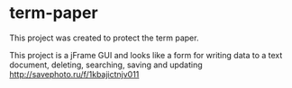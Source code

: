 # term-paper
This project was created to protect the term paper.

This project is a jFrame GUI and looks like a form for writing data to a text document, deleting, searching, saving and updating
http://savephoto.ru/f/1kbajictnjv011
